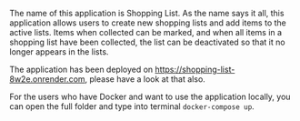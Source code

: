 The name of this application is Shopping List. As the name says it all,
this application allows users to create new shopping lists and add items
to the active lists. Items when collected can be marked, and when all items
in a shopping list have been collected, the list can be deactivated so that
it no longer appears in the lists.

The application has been deployed on https://shopping-list-8w2e.onrender.com,
please have a look at that also.

For the users who have Docker and want to use the application locally, you can
open the full folder and type into terminal `docker-compose up`.
